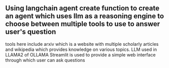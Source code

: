 ## Using langchain agent create function to create an agent which uses llm as a reasoning engine to choose between multiple tools to use to answer user's question

tools here include arxiv which is a website with multiple scholarly articles and wikipedia which provides knowledge on various topics. LLM used in LLAMA2 of OLLAMA
Streamlit is used to provide a simple web interface through which user can ask questions
